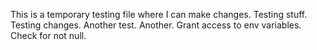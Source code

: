 This is a temporary testing file where I can make changes.
Testing stuff.
Testing changes. 
Another test.
Another.
Grant access to env variables.
Check for not null.
